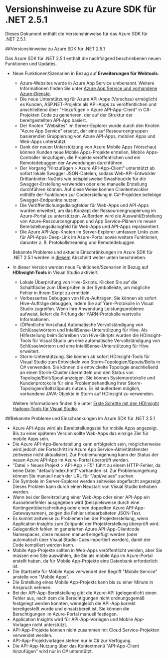 <properties 
   pageTitle="Versionshinweise zu Azure SDK für .NET 2.5.1" 
   description="Versionshinweise zu Azure SDK für .NET 2.5.1" 
   services="app-service" 
   documentationCenter=".net,nodejs,java" 
   authors="Juliako" 
   manager="dwrede" 
   editor=""/>

<tags
   ms.service="app-service"
   ms.devlang="multiple"
   ms.topic="article"
   ms.tgt_pltfrm="na"
   ms.workload="integration" 
   ms.date="03/24/2015"
   ms.author="juliako"/>


# Versionshinweise zu Azure SDK für .NET 2.5.1

Dieses Dokument enthält die Versionshinweise für das Azure SDK für .NET 2.5.1.

##Versionshinweise zu Azure SDK für .NET 2.5.1

Das Azure SDK für .NET 2.5.1 enthält die nachfolgend beschriebenen neuen Funktionen und Updates.

- Neue Funktionen/Szenarien in Bezug auf **Erweiterungen für Webtools**. 

	- Azure-Websites wurde in Azure App Service umbenannt. Weitere Informationen finden Sie unter [Azure App Service und vorhandene Azure-Dienste](app-service-changes-existing-services.md).
	- Die neue Unterstützung für Azure API-Apps (Vorschau) ermöglicht es Kunden, ASP.NET-Projekte als API-Apps zu veröffentlichen und anschließend über "Hinzufügen > Azure API-App-Client" in C#-Projekten Code zu generieren, der auf der Struktur der bereitgestellten API-App basiert. 
	- Der Knoten "Websites" im Server-Explorer wurde durch den Knoten "Azure App Service" ersetzt, der eine auf Ressourcengruppen basierenden Gruppierung von Azure API-Apps, mobilen Apps und Web-Apps unterstützt.
	- Dank der neuen Unterstützung von Azure Mobile Apps (Vorschau) können Kunden neue Mobile Apps-Projekte erstellen, Mobile Apps-Controller hinzufügen, die Projekte veröffentlichen und ein Remotedebuggen der Anwendungen durchführen.
	- Der Vorgang "Hinzufügen > Azure API-App-Client" unterstützt ab sofort lokale Swagger JSON-Dateien, sodass Web-API-Entwickler Drittanbieter-NuGets wie beispielsweise Swashbuckle für die Swagger-Erstellung verwenden oder eine manuelle Erstellung durchführen können. Auf diese Weise können Cliententwickler mithilfe der Funktionen zur Codeerstellung in C#-Projekten beliebige Swagger-Endpunkte nutzen. 
	- Die Veröffentlichungsdialogfelder für Web-Apps und API-Apps wurden erweitert, um das Konzept der Ressourcengruppierung im Azure-Portal zu unterstützen. Außerdem wird die Auswahl/Erstellung von Azure-Ressourcengruppen und App Service-Plänen im neuen Bereitstellungsdialogfeld für Web-Apps und API-Apps repräsentiert. 
	- Die Azure API-App-Knoten im Server-Explorer umfassen Links zum für API-Apps-Deep-Link im Azure-Portal sowie weitere Funktionen, darunter z. B. Protokollstreaming und Remotedebuggen.

	Bekannte Probleme und aktuelle Einschränkungen im Azure SDK für .NET 2.5.1 werden in [diesem](app-service-release-notes.md#known_issues_2_5_1) Abschnitt weiter unten beschrieben.


- In dieser Version werden neue Funktionen/Szenarien in Bezug auf **HDInsight-Tools** in Visual Studio aktiviert.
	- Lokale Überprüfung von Hive-Skripts. Klicken Sie auf die Schaltfläche zum Überprüfen in der Symbolleiste, um mögliche Fehler in Ihrem Skript zu ermitteln. 
	- Verbessertes Debuggen von Hive-Aufträgen. Sie können ab sofort Hive-Aufträge debuggen, indem Sie auf Yarn-Protokolle in Visual Studio zugreifen. Wenn Ihre Anwendung Leistungsprobleme aufweist, liefert die Prüfung der YARN-Protokolle wertvolle Informationen.
	- (Öffentliche Vorschau) Automatische Vervollständigung von Schlüsselwörtern und IntelliSense-Unterstützung für Hive. Als Hilfestellung beim Schreiben von Hive-Skripts wurden die HDInsight-Tools für Visual Studio um eine automatische Vervollständigung von Schlüsselwörtern und eine IntelliSense-Unterstützung für Hive erweitert.
	- Storm-Unterstützung. Sie können ab sofort HDInsight-Tools für Visual Studio zum Entwickeln von Storm-Topologien/Spouts/Bolts in C# verwenden. Sie können die entwickelte Topologie anschließend an einen Storm-Cluster übermitteln und den Status von Topologie/Bolt/Spout anzeigen. Sie können Systemprotokolle und Kundenprotokolle für eine Problembehandlung Ihrer Storm-Topologien/Bolts/Spouts nutzen. Es ist außerdem möglich, vorhandene JAVA-Objekte in Storm auf HDInsight zu verwenden.
	
	Weitere Informationen finden Sie unter [Erste Schritte mit den HDInsight Hadoop-Tools für Visual Studio](hdinsight-hadoop-visual-studio-tools-get-started.md).



##<a id="known_issues_2_5_1"></a>Bekannte Probleme und Einschränkungen im Azure SDK für .NET 2.5.1

- Azure API-Apps wird als Bereitstellungsziel für mobile Apps angezeigt. Bis zu einer späteren Version sollte Web-Apps das einzige Ziel für mobile Apps sein. 
- Die Azure API-App-Bereitstellung kann erfolgreich sein, möglicherweise wird jedoch der Fortschritt im Azure App Service-Aktivitätsfenster zeitweise nicht aktualisiert. Zur Problemumgehung kann der Status der neuen Azure API-App im Azure-Portal überprüft werden. 
- "Datei > Neues Projekt > API-App > F5" führt zu einem HTTP-Fehler, da keine Datei "default/index.hmtl" vorhanden ist. Zur Problemumgehung können Sie manuell nach der URL für "/api/values" suchen. 
- Die Symbole im Server-Explorer werden zeitweise abgeflacht angezeigt. Dieses Problem kann durch einen Neustart von Visual Studio behoben werden. 
- Wenn bei der Bereitstellung einer Web-App oder einer API-App ein Ausnahmefehler ausgegeben wird (beispielsweise durch eine Kontingentüberschreitung oder einen doppelten Azure API-App-Gatewaynamen), zeigen die Fehler unbearbeiteten JSON-Text. 
- Es kommt zeitweise zu Problemen bei der Projekterstellung, wenn Application Insights zum Zeitpunkt der Projekterstellung überprüft wird.
- Gelegentlich fehlen im generierten Azure API-App-Clientcode Namespaces, diese müssen manuell eingefügt werden (oder automatisch über Visual Studio-Cues importiert werden), damit der Code kompiliert werden kann. 
- Mobile App-Projekte sollten in Web-Apps veröffentlicht werden, aber Sie müssen eine Site auswählen, die Sie als mobile App im Azure-Portal erstellt haben, da für Mobile App-Projekte eine Datenbank erforderlich ist. 
- Die Startseite für Mobile Apps verwendet den Begriff "Mobile Service" anstelle von "Mobile Apps". 
- Die Erstellung eines Mobile App-Projekts kann bis zu einer Minute in Anspruch nehmen. 
- Bei der API-App-Bereitstellung gibt die Azure-API (gelegentlich) einen Fehler aus, nach dem die Berechtigungen nicht ordnungsgemäß festgelegt werden konnten, wenngleich die API-App korrekt bereitgestellt wurde und einsatzbereit ist. Sie können die Berechtigungen im Azure-Portal manuell festlegen.
- Application Insights wird für API-App-Vorlagen und Mobile App-Vorlagen nicht unterstützt.
- API-App-Projekte können nicht zusammen mit Cloud Service-Projekten verwendet werden.
- API-App-Projektvorlagen stehen nur in C# zur Verfügung.
- Die API-App-Nutzung über das Kontextmenü "API-App-Client hinzufügen" wird nur in C# unterstützt.


<!--HONumber=54-->